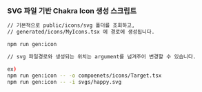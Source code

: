 ### SVG 파일 기반 Chakra Icon 생성 스크립트

```bash
// 기본적으로 public/icons/svg 폴더를 조회하고,
// generated/icons/MyIcons.tsx 에 경로에 생성됩니다.

npm run gen:icon

// svg 파일경로와 생성되는 위치는 argument를 넘겨주어 변경할 수 있습니다.

ex)
npm run gen:icon -- -o compoenets/icons/Target.tsx
npm run gen:icon -- -i svgs/happy.svg
```
